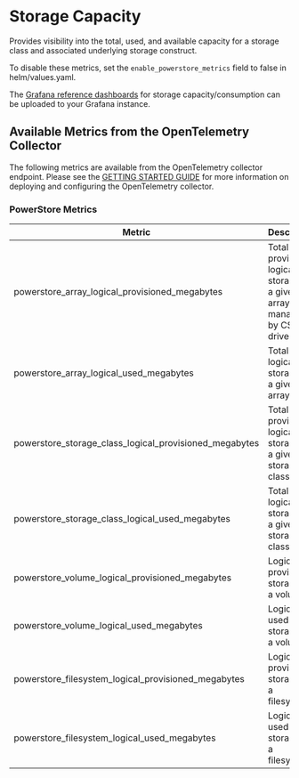 <!--
Copyright (c) 2021 Dell Inc., or its subsidiaries. All Rights Reserved.

Licensed under the Apache License, Version 2.0 (the "License");
you may not use this file except in compliance with the License.
You may obtain a copy of the License at

    http://www.apache.org/licenses/LICENSE-2.0
-->

# Storage Capacity

Provides visibility into the total, used, and available capacity for a storage class and associated underlying storage construct.

To disable these metrics, set the ```enable_powerstore_metrics``` field to false in helm/values.yaml.

The [Grafana reference dashboards](https://github.com/dell/karavi-observability/blob/main/grafana/dashboards/powerstore) for storage capacity/consumption can be uploaded to your Grafana instance.

## Available Metrics from the OpenTelemetry Collector

The following metrics are available from the OpenTelemetry collector endpoint.  Please see the [GETTING STARTED GUIDE](https://github.com/dell/karavi-observability/blob/main/docs/GETTING_STARTED_GUIDE.md) for more information on deploying and configuring the OpenTelemetry collector.

### PowerStore Metrics

| Metric | Description | Example |
| ------ | ----------- | ------- |
| powerstore_array_logical_provisioned_megabytes | Total provisioned logical storage on a given array managed by CSI driver | powerstore_array_logical_provisioned_megabytes{ArrayID="Arrid21313de5",Driver="csi-powerstore.dellemc.com",PlotWithMean="No"} 15360 |
| powerstore_array_logical_used_megabytes | Total used logical storage on a given array | powerstore_array_logical_used_megabytes{ArrayID="Arrid21313de5",Driver="csi-powerstore.dellemc.com",PlotWithMean="No"} 1845 |
| powerstore_storage_class_logical_provisioned_megabytes | Total provisioned logical storage for a given storage class |powerstore_storage_class_logical_provisioned_megabytes{Driver="csi-powerstore.dellemc.com",PlotWithMean="No",StorageClass="powerstore"} 15360 |
| powerstore_storage_class_logical_used_megabytes | Total used logical storage for a given storage class | powerstore_storage_class_logical_used_megabytes{Driver="csi-powerstore.dellemc.com",PlotWithMean="No",StorageClass="powerstore"} 1845 |
| powerstore_volume_logical_provisioned_megabytes | Logical provisioned storage for a volume | powerstore_volume_logical_provisioned_megabytes{ArrayID="Arrid21313de5",Driver="csi-powerstore.dellemc.com",PersistentVolumeName="csi-0e8bd5eda6",PlotWithMean="No",StorageClass="powerstore",VolumeID="859e07f3-ef07-4a1f-bd8b-bd409715837e"} 3072 |
| powerstore_volume_logical_used_megabytes | Logical used storage for a volume | powerstore_volume_logical_used_megabytes{ArrayID="Arrid21313de5",Driver="csi-powerstore.dellemc.com",PersistentVolumeName="csi-0e8bd5eda6",PlotWithMean="No",StorageClass="powerstore",VolumeID="859e07f3-ef07-4a1f-bd8b-bd409715837e"} 369 |
| powerstore_filesystem_logical_provisioned_megabytes | Logical provisioned storage for a filesystem | powerstore_filesystem_logical_provisioned_megabytes{ArrayID="Arrid21313de5",Driver="csi-powerstore.dellemc.com",FileSystemID="61098008-a344-f94e-6d84-5233df2e3f67",PersistentVolumeName="csi-42f21317ef",PlotWithMean="No",Protocol="nfs",StorageClass="powerstore-nfs"} 4608 |
| powerstore_filesystem_logical_used_megabytes | Logical used storage for a filesystem | powerstore_filesystem_logical_used_megabytes{ArrayID="Arrid21313de5",Driver="csi-powerstore.dellemc.com",FileSystemID="61098008-a344-f94e-6d84-5233df2e3f67",PersistentVolumeName="csi-42f21317ef",PlotWithMean="No",Protocol="nfs",StorageClass="powerstore-nfs"} 1546 |
